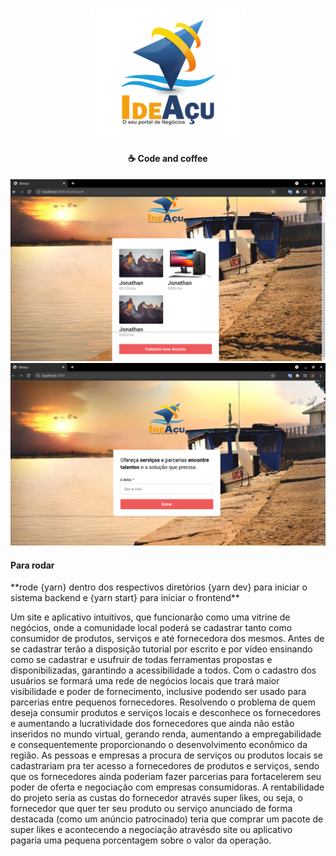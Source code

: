 <h1 align="center">
    <img alt="" title="" src="./frontend/src/assets/Logo.png" width="250px" />
</h1>

<h4 align="center">
  ☕ Code and coffee
</h4>

<p align="center">
  <img alt="GitHub language count" src="./frontend/src/assets/dash.png">
  <img alt="GitHub language count" src="./frontend/src/assets/idea.png">

  
</p>
<p>
 <h4>Para rodar</h4>
 **rode {yarn} dentro dos respectivos diretórios
 {yarn dev} para iniciar o sistema backend
 e
 {yarn start} para iniciar o frontend**
</p>

<p>
Um site e aplicativo intuitivos, que funcionarão como uma vitrine de negócios, onde a comunidade local poderá se cadastrar tanto como consumidor de produtos, serviços e até fornecedora dos mesmos. 
Antes de se cadastrar terão a disposição tutorial por escrito e por vídeo ensinando como se cadastrar e usufruir  de todas ferramentas  propostas e disponibilizadas, garantindo a acessibilidade a todos.
Com o cadastro dos usuários se formará uma rede de negócios locais que trará maior visibilidade e poder de fornecimento, inclusive podendo ser usado para parcerias entre pequenos fornecedores.  Resolvendo o problema de quem deseja consumir produtos e serviços locais e desconhece os fornecedores e aumentando a lucratividade dos fornecedores que ainda não estão inseridos no mundo virtual, gerando renda, aumentando a empregabilidade e consequentemente proporcionando o desenvolvimento econômico da região.
As pessoas e empresas a procura de serviços ou produtos locais se cadastrariam pra ter acesso a fornecedores de produtos e serviços, sendo que os  fornecedores ainda poderiam fazer parcerias para fortacelerem seu poder de oferta e negociação com empresas consumidoras.
A rentabilidade do projeto seria as custas do fornecedor através super likes, ou seja, o fornecedor que quer ter seu produto ou serviço anunciado de forma destacada (como um anúncio patrocinado) teria que comprar um pacote de super likes e acontecendo a negociação atravésdo site ou aplicativo pagaria uma pequena porcentagem sobre o valor da operação.
</p>
